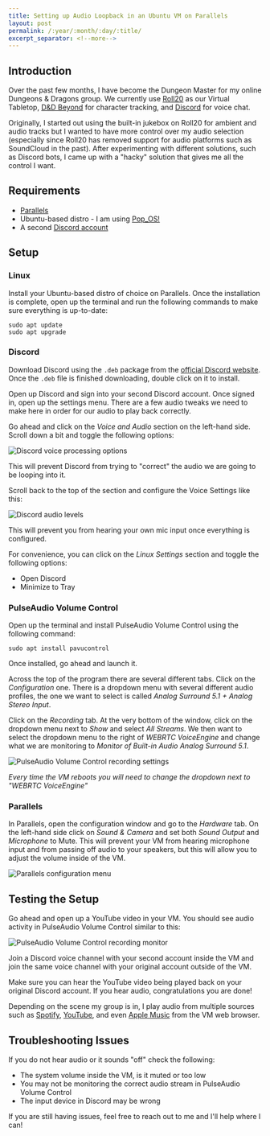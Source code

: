 ```yaml
---
title: Setting up Audio Loopback in an Ubuntu VM on Parallels
layout: post
permalink: /:year/:month/:day/:title/
excerpt_separator: <!--more-->
---
```


## Introduction
Over the past few months, I have become the Dungeon Master for my online Dungeons & Dragons group. We currently use [Roll20](https://app.roll20.net/) as our Virtual Tabletop, [D&D Beyond](https://www.dndbeyond.com/) for character tracking, and [Discord](https://discordapp.com/) for voice chat.

Originally, I started out using the built-in jukebox on Roll20 for ambient and audio tracks but I wanted to have more control over my audio selection (especially since Roll20 has removed support for audio platforms such as SoundCloud in the past). After experimenting with different solutions, such as Discord bots, I came up with a "hacky" solution that gives me all the control I want.

## Requirements
- [Parallels](https://www.parallels.com/)
- Ubuntu-based distro - I am using [Pop_OS!](https://system76.com/pop)
- A second [Discord account](https://discordapp.com/register)

<!--more-->

## Setup

### Linux
Install your Ubuntu-based distro of choice on Parallels. Once the installation is complete, open up the terminal and run the following commands to make sure everything is up-to-date:
```
sudo apt update
sudo apt upgrade
```

### Discord
Download Discord using the `.deb` package from the [official Discord website](https://discordapp.com/download). Once the `.deb` file is finished downloading, double click on it to install.

Open up Discord and sign into your second Discord account. Once signed in, open up the settings menu. There are a few audio tweaks we need to make here in order for our audio to play back correctly.

Go ahead and click on the *Voice and Audio* section on the left-hand side. Scroll down a bit and toggle the following options:

<img src="//dl.dropboxusercontent.com/s/j1ustxst1uz9lds/image1.png" alt="Discord voice processing options">

This will prevent Discord from trying to "correct" the audio we are going to be looping into it.

Scroll back to the top of the section and configure the Voice Settings like this:

<img src="//dl.dropboxusercontent.com/s/b89sj5qhwg0chal/image2.png" alt="Discord audio levels">

This will prevent you from hearing your own mic input once everything is configured.

For convenience, you can click on the *Linux Settings* section and toggle the following options:
- Open Discord
- Minimize to Tray

### PulseAudio Volume Control
Open up the terminal and install PulseAudio Volume Control using the following command:
```
sudo apt install pavucontrol
```

Once installed, go ahead and launch it.

Across the top of the program there are several different tabs. Click on the *Configuration* one. There is a dropdown menu with several different audio profiles, the one we want to select is called *Analog Surround 5.1 + Analog Stereo Input*.

Click on the *Recording* tab. At the very bottom of the window, click on the dropdown menu next to *Show* and select *All Streams*. We then want to select the dropdown menu to the right of *WEBRTC VoiceEngine* and change what we are monitoring to *Monitor of Built-in Audio Analog Surround 5.1*.

<img src="//dl.dropboxusercontent.com/s/ztxu9flbnmiuvix/image3.png" alt="PulseAudio Volume Control recording settings">

*Every time the VM reboots you will need to change the dropdown next to "WEBRTC VoiceEngine"*

### Parallels
In Parallels, open the configuration window and go to the *Hardware* tab. On the left-hand side click on *Sound & Camera* and set both *Sound Output* and *Microphone* to Mute. This will prevent your VM from hearing microphone input and from passing off audio to your speakers, but this will allow you to adjust the volume inside of the VM.

<img src="//dl.dropboxusercontent.com/s/mxuarwkvo450iyx/image4.png" alt="Parallels configuration menu">

## Testing the Setup
Go ahead and open up a YouTube video in your VM. You should see audio activity in PulseAudio Volume Control similar to this:

<img src="//dl.dropboxusercontent.com/s/pd8b2er26mue6s7/image5.png" alt="PulseAudio Volume Control recording monitor">

Join a Discord voice channel with your second account inside the VM and join the same voice channel with your original account outside of the VM.

Make sure you can hear the YouTube video being played back on your original Discord account. If you hear audio, congratulations you are done! 

Depending on the scene my group is in, I play audio from multiple sources such as [Spotify](https://www.spotify.com/), [YouTube](https://www.youtube.com/), and even [Apple Music](https://musi.sh/) from the VM web browser.

## Troubleshooting Issues
If you do not hear audio or it sounds "off" check the following:
- The system volume inside the VM, is it muted or too low
- You may not be monitoring the correct audio stream in PulseAudio Volume Control
- The input device in Discord may be wrong

If you are still having issues, feel free to reach out to me and I'll help where I can!